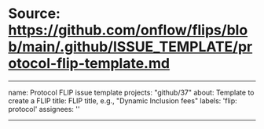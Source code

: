 # Source: https://github.com/onflow/flips/blob/main/.github/ISSUE_TEMPLATE/protocol-flip-template.md

---
name: Protocol FLIP issue template
projects: "github/37"
about: Template to create a FLIP
title: FLIP title, e.g., "Dynamic Inclusion fees"
labels: 'flip: protocol'
assignees: ''

---


